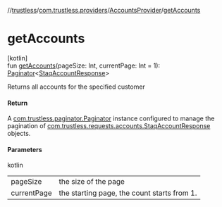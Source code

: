 //[trustless](../../../index.md)/[com.trustless.providers](../index.md)/[AccountsProvider](index.md)/[getAccounts](get-accounts.md)

# getAccounts

[kotlin]\
fun [getAccounts](get-accounts.md)(pageSize: Int, currentPage: Int = 1): [Paginator](../../com.trustless.paginator/-paginator/index.md)&lt;[StaqAccountResponse](../../com.trustless.requests.accounts/-staq-account-response/index.md)&gt;

Returns all accounts for the specified customer

#### Return

A [com.trustless.paginator.Paginator](../../com.trustless.paginator/-paginator/index.md) instance configured to manage the pagination of [com.trustless.requests.accounts.StaqAccountResponse](../../com.trustless.requests.accounts/-staq-account-response/index.md) objects.

#### Parameters

kotlin

| | |
|---|---|
| pageSize | the size of the page |
| currentPage | the starting page, the count starts from 1. |
